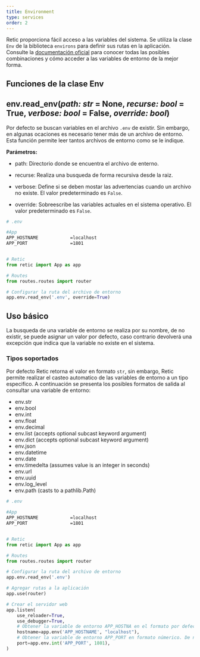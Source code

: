 ```yaml
---
title: Environment
type: services
order: 2
---
```


Retic proporciona fácil acceso a las variables del sistema. Se utiliza la clase ``Env`` de la biblioteca ``environs`` para definir sus rutas en la aplicación. Consulte la [documentación oficial][git_environs] para conocer todas las posibles combinaciones y cómo acceder a las variables de entorno de la mejor forma.

## Funciones de la clase Env

## env.read_env(*path: str* = None, *recurse: bool* = True, *verbose: bool* = False, *override: bool*)

Por defecto se buscan variables en el archivo ``.env`` de existir. Sin embargo, en algunas ocaciones es necesario tener más de un archivo de entorno. Esta función permite leer tantos archivos de entorno como se le indique.

**Parámetros:**

* path: Directorio donde se encuentra el archivo de enterno.

* recurse: Realiza una busqueda de forma recursiva desde la raiz.

* verbose: Define si se deben mostar las advertencias cuando un archivo no existe. El valor predeterminado es `False`.

* override: Sobreescribe las variables actuales en el sistema operativo. El valor predeterminado es ``False``.

```sh
# .env

#App
APP_HOSTNAME            =localhost
APP_PORT                =1801

```

```python

# Retic
from retic import App as app

# Routes
from routes.routes import router

# Configurar la ruta del archivo de entorno
app.env.read_env('.env', override=True)

```

## Uso básico

La busqueda de una variable de entorno se realiza por su nombre, de no existir, se puede asignar un valor por defecto, caso contrario devolverá una excepción que indica que la variable no existe en el sistema.

### Tipos soportados

Por defecto Retic retorna el valor en formato ``str``, sin embargo, Retic permite realizar el casteo automatico de las variables de entorno a un tipo especifico. A continuación se presenta los posibles formatos de salida al consultar una variable de entorno:

* env.str
* env.bool
* env.int
* env.float
* env.decimal
* env.list (accepts optional subcast keyword argument)
* env.dict (accepts optional subcast keyword argument)
* env.json
* env.datetime
* env.date
* env.timedelta (assumes value is an integer in seconds)
* env.url
* env.uuid
* env.log_level
* env.path (casts to a pathlib.Path)

```sh
# .env

#App
APP_HOSTNAME            =localhost
APP_PORT                =1801

```

```python

# Retic
from retic import App as app

# Routes
from routes.routes import router

# Configurar la ruta del archivo de entorno
app.env.read_env('.env')

# Agregar rutas a la aplicación
app.use(router)

# Crear el servidor web
app.listen(
    use_reloader=True,
    use_debugger=True,
    # Obtener la variable de entorno APP_HOSTNA en el formato por defecto (str)
    hostname=app.env('APP_HOSTNAME', "localhost"),
    # Obtener la variable de entorno APP_PORT en formato númerico. De no existir, retorna 1801.
    port=app.env.int('APP_PORT', 1801),
)

```

[git_environs]: https://github.com/sloria/environs
